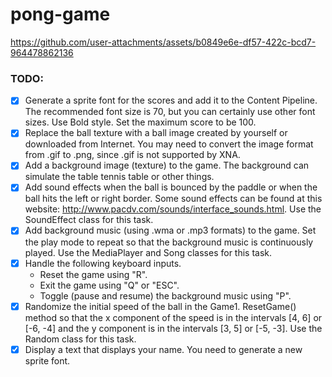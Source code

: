 # pong-game

https://github.com/user-attachments/assets/b0849e6e-df57-422c-bcd7-964478862136

### TODO:
- [x] Generate a sprite font for the scores and add it to the Content Pipeline. The recommended font size is 70,
but you can certainly use other font sizes. Use Bold style. Set the maximum score to be 100.
- [x] Replace the ball texture with a ball image created by yourself or downloaded from Internet. You may need
to convert the image format from .gif to .png, since .gif is not supported by XNA.
- [x] Add a background image (texture) to the game. The background can simulate the table tennis table or other things.
- [x] Add sound effects when the ball is bounced by the paddle or when the ball hits the left or right border.
Some sound effects can be found at this website: http://www.pacdv.com/sounds/interface_sounds.html. Use the SoundEffect class for this task.
- [x] Add background music (using .wma or .mp3 formats) to the game. Set the play mode to repeat so that the background music
is continuously played. Use the MediaPlayer and Song classes for this task.
- [x] Handle the following keyboard inputs.
    - Reset the game using "R".
    - Exit the game using "Q" or "ESC".
    - Toggle (pause and resume) the background music using "P".
- [x] Randomize the initial speed of the ball in the Game1. ResetGame() method so that the x component of the
speed is in the intervals [4, 6] or [-6, -4] and the y component is in the intervals [3, 5] or [-5, -3]. Use the Random class for this task.
- [x] Display a text that displays your name. You need to generate a new sprite font.
